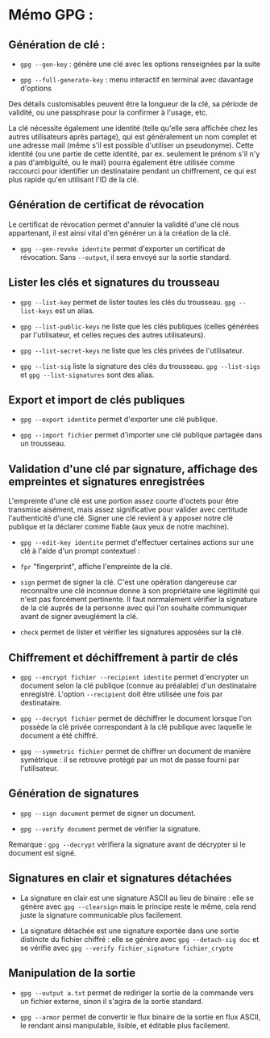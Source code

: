 # Mémo GPG :

## Génération de clé :

* `gpg --gen-key` : génère une clé avec les options renseignées par la suite

* `gpg --full-generate-key` : menu interactif en terminal avec davantage d'options

Des détails customisables peuvent être la longueur de la clé, sa période de validité, ou une passphrase pour la confirmer à l'usage, etc.

La clé nécessite également une identité (telle qu'elle sera affichée chez les autres utilisateurs après partage), qui est généralement un nom complet et une adresse mail (même s'il est possible d'utiliser un pseudonyme). Cette identité (ou une partie de cette identité, par ex. seulement le prénom s'il n'y a pas d'ambiguïté, ou le mail) pourra également être utilisée comme raccourci pour identifier un destinataire pendant un chiffrement, ce qui est plus rapide qu'en utilisant l'ID de la clé.

## Génération de certificat de révocation

Le certificat de révocation permet d'annuler la validité d'une clé nous appartenant, il est ainsi vital d'en générer un à la création de la clé.

* `gpg --gen-revoke identite` permet d'exporter un certificat de révocation. Sans `--output`, il sera envoyé sur la sortie standard.

## Lister les clés et signatures du trousseau

* `gpg --list-key` permet de lister toutes les clés du trousseau. `gpg --list-keys` est un alias.

* `gpg --list-public-keys` ne liste que les clés publiques (celles générées par l'utilisateur, et celles reçues des autres utilisateurs).

* `gpg --list-secret-keys` ne liste que les clés privées de l'utilisateur.

* `gpg --list-sig` liste la signature des clés du trousseau. `gpg --list-sigs` et `gpg --list-signatures` sont des alias.

## Export et import de clés publiques

* `gpg --export identite` permet d'exporter une clé publique.

* `gpg --import fichier` permet d'importer une clé publique partagée dans un trousseau.

## Validation d'une clé par signature, affichage des empreintes et signatures enregistrées

L'empreinte d'une clé est une portion assez courte d'octets pour être transmise aisément, mais assez significative pour valider avec certitude l'authenticité d'une clé. Signer une clé revient à y apposer notre clé publique et la déclarer comme fiable (aux yeux de notre machine).

* `gpg --edit-key identite` permet d'effectuer certaines actions sur une clé à l'aide d'un prompt contextuel :

* `fpr` "fingerprint", affiche l'empreinte de la clé.

* `sign` permet de signer la clé. C'est une opération dangereuse car reconnaître une clé inconnue donne à son propriétaire une légitimité qui n'est pas forcément pertinente. Il faut normalement vérifier la signature de la clé auprès de la personne avec qui l'on souhaite communiquer avant de signer aveuglément la clé.

* `check` permet de lister et vérifier les signatures apposées sur la clé.

## Chiffrement et déchiffrement à partir de clés

* `gpg --encrypt fichier --recipient identite` permet d'encrypter un document selon la clé publique (connue au préalable) d'un destinataire enregistré. L'option `--recipient` doit être utilisée une fois par destinataire.

* `gpg --decrypt fichier` permet de déchiffrer le document lorsque l'on possède la clé privée correspondant à la clé publique avec laquelle le document a été chiffré.

* `gpg --symmetric fichier` permet de chiffrer un document de manière symétrique : il se retrouve protégé par un mot de passe fourni par l'utilisateur.

## Génération de signatures

* `gpg --sign document` permet de signer un document.

* `gpg --verify document` permet de vérifier la signature.

Remarque : `gpg --decrypt` vérifiera la signature avant de décrypter si le document est signé.

## Signatures en clair et signatures détachées

* La signature en clair est une signature ASCII au lieu de binaire : elle se génère avec `gpg --clearsign` mais le principe reste le même, cela rend juste la signature communicable plus facilement.

* La signature détachée est une signature exportée dans une sortie distincte du fichier chiffré : elle se génère avec `gpg --detach-sig doc` et se vérifie avec `gpg --verify fichier_signature fichier_crypte`

## Manipulation de la sortie

* `gpg --output a.txt` permet de rediriger la sortie de la commande vers un fichier externe, sinon il s'agira de la sortie standard.

* `gpg --armor` permet de convertir le flux binaire de la sortie en flux ASCII, le rendant ainsi manipulable, lisible, et éditable plus facilement.